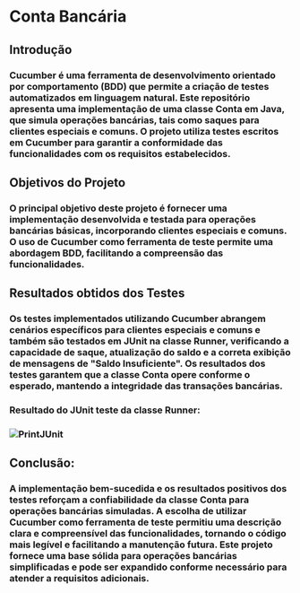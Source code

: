 # Conta Bancária
## Introdução
###  Cucumber é uma ferramenta de desenvolvimento orientado por comportamento (BDD) que permite a criação de testes automatizados em linguagem natural. Este repositório apresenta uma implementação de uma classe Conta em Java, que simula operações bancárias, tais como saques para clientes especiais e comuns. O projeto utiliza testes escritos em Cucumber para garantir a conformidade das funcionalidades com os requisitos estabelecidos.

## Objetivos do Projeto
### O principal objetivo deste projeto é fornecer uma implementação desenvolvida e testada para operações bancárias básicas, incorporando clientes especiais e comuns. O uso de Cucumber como ferramenta de teste permite uma abordagem BDD, facilitando a compreensão das funcionalidades.

## Resultados obtidos dos Testes
### Os testes implementados utilizando Cucumber abrangem cenários específicos para clientes especiais e comuns e também são testados em JUnit na classe Runner, verificando a capacidade de saque, atualização do saldo e a correta exibição de mensagens de "Saldo Insuficiente". Os resultados dos testes garantem que a classe Conta opere conforme o esperado, mantendo a integridade das transações bancárias.

### Resultado do JUnit teste da classe Runner: 
### ![PrintJUnit](https://github.com/lucasBotelho10/Conta-Bancaria/assets/113216728/606eff1f-f465-4fee-a3b0-df389e9c0b31)


## Conclusão: 
### A implementação bem-sucedida e os resultados positivos dos testes reforçam a confiabilidade da classe Conta para operações bancárias simuladas. A escolha de utilizar Cucumber como ferramenta de teste permitiu uma descrição clara e compreensível das funcionalidades, tornando o código mais legível e facilitando a manutenção futura. Este projeto fornece uma base sólida para operações bancárias simplificadas e pode ser expandido conforme necessário para atender a requisitos adicionais.  
